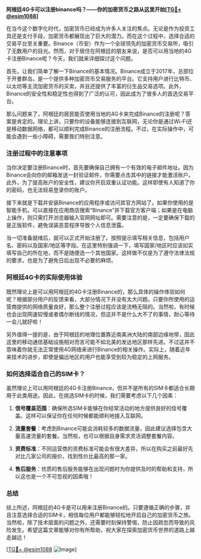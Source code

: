 **阿根廷4G卡可以注册binance吗？——你的加密货币之路从这里开始[[TG💪+ @esim1088](https://t.me/s/esim1088)]**

在当今这个数字化时代，加密货币已经成为许多人关注的焦点。无论是作为投资工具还是支付手段，加密货币都展现出了巨大的潜力。而在这个过程中，选择合适的交易平台至关重要。Binance（币安）作为一个全球领先的加密货币交易所，吸引了无数用户的目光。然而，对于居住在阿根廷的朋友来说，是否可以用当地的4G卡注册Binance呢？今天，我们就来详细探讨这个问题。

首先，让我们简单了解一下Binance的基本情况。Binance成立于2017年，总部位于开曼群岛，是一个提供多种加密货币交易服务的平台。它支持用户进行比特币、以太坊等主流加密货币的买卖，并且还提供了丰富的衍生品交易选项。此外，Binance的安全性和稳定性也得到了广泛的认可，因此成为了很多人的首选交易平台。

那么问题来了，阿根廷的居民能否使用当地的4G卡来完成Binance的注册呢？答案是肯定的。理论上讲，只要你的设备能够连接到互联网，无论你是通过Wi-Fi还是移动数据网络，都可以顺利完成Binance的注册流程。不过，在实际操作中，可能会遇到一些小障碍，需要我们特别注意。

### 注册过程中的注意事项

当你决定要注册Binance时，首先要确保自己拥有一个有效的电子邮件地址。因为Binance会向你的邮箱发送一封验证邮件，你需要点击其中的链接才能激活账户。此外，为了提高账户的安全性，建议你开启双重认证功能。这样即使有人知道了你的密码，也无法轻易登录你的账户。

接下来就是下载并安装Binance的应用程序或访问其官方网站了。如果你使用的是智能手机，可以直接在应用商店搜索“Binance”并下载官方客户端；如果是在电脑上操作，则只需打开浏览器输入官网网址即可。需要注意的是，一定要确保下载的是正版软件，避免误装恶意程序导致个人信息泄露。

当一切准备就绪后，就可以正式开始注册了。按照提示填写相关信息，包括用户名、密码以及国家/地区等字段。在这里特别强调一下，填写国家/地区时应该如实填写自己的所在地，而不是随便选一个其他国家。这样做不仅是为了遵守法律法规的要求，也是为了避免日后出现不必要的麻烦。

### 阿根廷4G卡的实际使用体验

既然理论上是可以用阿根廷的4G卡注册Binance的，那么具体的操作体验如何呢？根据部分用户的反馈来看，大部分情况下并没有太大问题。只要你所使用的运营商提供的网络质量良好，那么整个注册过程应该是流畅无阻的。当然啦，有时候也会出现网速较慢或者偶尔断线的情况，但这并不是什么大不了的事情，耐心等待一会儿就好啦！

另外值得一提的是，由于阿根廷的地理位置靠近南美洲大陆的南部边缘地带，因此这里的移动通信基础设施相对而言可能不如北美的发达地区那样先进。不过这并不意味着你就无法正常使用4G网络来进行Binance的相关操作。实际上，随着近年来技术的进步，即使是偏远地区的用户也能享受到较为稳定的上网服务。

### 如何选择适合自己的SIM卡？

虽然理论上可以用阿根廷的4G卡注册Binance，但并不是所有的SIM卡都适合长期用于此类用途。因此，在挑选SIM卡的时候，我们需要考虑以下几个因素：

1. **信号覆盖范围**：确保所选SIM卡能够在你经常活动的地方提供良好的信号覆盖。这样可以保证你在任何时候都能顺利地接入互联网。
   
2. **流量套餐**：考虑到Binance可能会消耗较多的数据流量，因此建议选择包含大量高速流量的套餐。当然啦，也可以根据自身需求灵活调整套餐内容。

3. **资费标准**：不同运营商的资费标准可能会有很大差异，所以在购买之前最好先对比几家公司的报价，找到性价比最高的那一家。

4. **售后服务**：优质的售后服务能够在出现问题时为你提供及时的帮助和支持，所以这也是一个不可忽视的因素哦！

### 总结

综上所述，阿根廷的4G卡是可以用来注册Binance的。只要遵循正确的步骤，并且注意选择合适的SIM卡，相信每位用户都能够轻松地开启自己的加密货币之旅。当然啦，除了技术层面的问题之外，还需要时刻保持警惕，防止因疏忽而导致的风险发生。希望这篇文章能够对你有所帮助，祝大家在探索加密货币世界的道路上越走越远！

[[TG💪+ @esim1088](https://t.me/s/esim1088) ![Image](https://i.postimg.cc/4NQfJmqS/Snipaste-2025-05-13-00-14-12.png)]